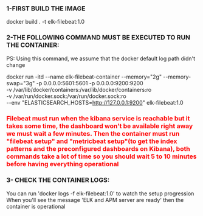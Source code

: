 <h3>1-FIRST BUILD THE IMAGE</h3>

docker build . -t elk-filebeat:1.0


<h3>2-THE FOLLOWING COMMAND MUST BE EXECUTED TO RUN THE CONTAINER:</h3>

PS: Using this command, we assume that the docker default log path didn't change

docker run -itd --name elk-filebeat-container --memory="2g" --memory-swap="3g" -p 0.0.0.0:5601:5601 -p 0.0.0.0:9200:9200 \
-v /var/lib/docker/containers:/var/lib/docker/containers:ro \
-v /var/run/docker.sock:/var/run/docker.sock:ro \
--env "ELASTICSEARCH_HOSTS=http://127.0.0.1:9200" elk-filebeat:1.0

<h3 style="color:red;">Filebeat must run when the kibana service is reachable but it takes some time, the dashboard won't be available right away we must wait a few minutes. Then the container must run "filebeat setup" and "metricbeat setup"(to get the index patterns and the preconfigured dashboards on Kibana), both commands take a lot of time so you should wait 5 to 10 minutes before having everything operational </h3>

<h3>3- CHECK THE CONTAINER LOGS:</h3>

You can run 'docker logs -f elk-filebeat:1.0' to watch the setup progression
When you'll see the message 'ELK and APM server are ready' then the container is operational

